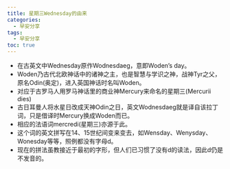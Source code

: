```yaml
---
title: 星期三Wednesday的由来
categories:
  - 早安分享
tags:
  - 早安分享
toc: true 
---
```


* 在古英文中Wednesday原作Wodnesdaeg，意即Woden’s day。
* Woden乃古代北欧神话中的诸神之主，也是智慧与学识之神，战神Tyr之父，原名Odin(奥定)，进入英国神话时名叫Woden。
* 对应于古罗马人用罗马神话里的商业神Mercury来命名的星期三(Mercurii dies)
* 古日耳曼人将水星日改成天神Odin之日，英文Wodnesdaeg就是译自该拉丁词，只是借译时Mercury换成Woden而已。
* 相应的法语词mercredi(星期三)亦源于此。
* 这个词的英文拼写在14、15世纪间变来变去，如Wensday、Wenysday、Wonesday等等，照例都没有字母d。
* 现在的拼法虽教接近于最初的字形，但人们已习惯了没有d的读法，因此d仍是不发音的。

